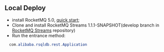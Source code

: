 ## Local Deploy
* install RocketMQ 5.0, [quick start](https://rocketmq.apache.org/zh/docs/quickStart/02quickstart);
* Clone and install RocketMQ Streams 1.1.1-SNAPSHOT(develop branch in [RocketMQ Streams](https://github.com/apache/rocketmq-streams) repository)
* Run the entrance method:
```java
  com.alibaba.rsqldb.rest.Application
````


